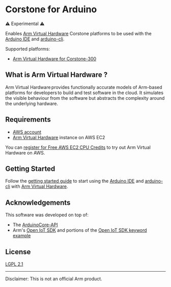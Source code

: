 # Corstone for Arduino

⚠️ Experimental ⚠️

Enables [Arm Virtual Hardware](https://www.arm.com/products/development-tools/simulation/virtual-hardware) Corstone platforms to be used with the [Arduino IDE](https://www.arduino.cc/en/software) and [arduino-cli](https://github.com/arduino/arduino-cli).

Supported platforms:

 * [Arm Virtual Hardware for Corstone-300](https://developer.arm.com/tools-and-software/open-source-software/arm-platforms-software/arm-ecosystem-fvps)


## What is Arm Virtual Hardware ?

Arm Virtual Hardware provides functionally accurate models of Arm-based platforms for developers to build and test software in the cloud. It simulates the visible behaviour from the software but abstracts the complexity around the underlying hardware.


## Requirements

 * [AWS account](https://aws.amazon.com/)
 * [Arm Virtual Hardware](https://aws.amazon.com/marketplace/pp/prodview-urbpq7yo5va7g) instance on AWS EC2

You can [register for Free AWS EC2 CPU Credits](https://www.arm.com/company/contact-us/virtual-hardware) to try out Arm Virtual Hardware on AWS.

## Getting Started

Follow the [getting started guide](https://github.com/ArmDeveloperEcosystem/Corstone-for-Arduino/wiki/00.-Getting-Started-with-Corstone-for-Arduino) to start using the [Arduino IDE](https://www.arduino.cc/en/software) and [arduino-cli](https://github.com/arduino/arduino-cli) with [Arm Virtual Hardware](https://www.arm.com/products/development-tools/simulation/virtual-hardware).

## Acknowledgements

This software was developed on top of:

 * The [ArduinoCore-API](https://github.com/arduino/ArduinoCore-API)
 * Arm's [Open IoT SDK](https://gitlab.arm.com/iot/open-iot-sdk/sdk) and portions of the [Open IoT SDK keyword example](https://gitlab.arm.com/iot/open-iot-sdk/examples/keyword)

## License

[LGPL 2.1](LICENSE)

---

Disclaimer: This is not an official Arm product.
